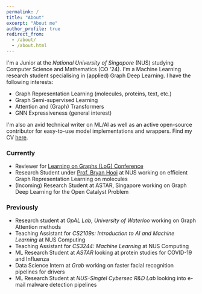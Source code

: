 ```yaml
---
permalink: /
title: "About"
excerpt: "About me"
author_profile: true
redirect_from: 
  - /about/
  - /about.html
---
```


I'm a Junior at the _National University of Singapore_ (NUS) studying Computer Science and Mathematics (CO '24). I'm a Machine Learning research student specialising in (applied) Graph Deep Learning. I have the following interests:

- Graph Representation Learning (molecules, proteins, text, etc.)
- Graph Semi-supervised Learning
- Attention and (Graph) Transformers
- GNN Expressiveness (general interest)

I'm also an avid technical writer on ML/AI as well as an active open-source contributor for easy-to-use model implementations and wrappers. Find my CV [here](https://rish-16.github.io/cv/).

### Currently
- Reviewer for [Learning on Graphs (LoG) Conference](http://logconference.org)
- Research Student under [Prof. Bryan Hooi](http://bhooi.github.io) at NUS working on efficient Graph Representation Learning on molecules
- (Incoming) Research Student at ASTAR, Singapore working on Graph Deep Learning for the Open Catalyst Problem

### Previously
- Research student at _OpAL Lab, University of Waterloo_ working on Graph Attention methods
- Teaching Assistant for _CS2109s: Introduction to AI and Machine Learning_ at NUS Computing
- Teaching Assistant for _CS3244: Machine Learning_ at NUS Computing
- ML Research Student at _ASTAR_ looking at protein studies for COVID-19 and Influenza
- Data Science Intern at _Grab_ working on faster facial recognition pipelines for drivers
- ML Research Student at _NUS-Singtel Cybersec R&D Lab_ looking into e-mail malware detection pipelines
